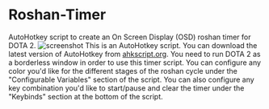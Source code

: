 # Roshan-Timer
AutoHotkey script to create an On Screen Display (OSD) roshan timer for DOTA 2.
![screenshot](http://cloud-4.steamusercontent.com/ugc/527256974699468673/8373112B67AA0D87DDF369054681EF06A55B3C95/)
This is an AutoHotkey script. You can download the latest version of AutoHotkey from [ahkscript.org](http://ahkscript.org/download/).
You need to run DOTA 2 as a borderless window in order to use this timer script.
You can configure any color you'd like for the different stages of the roshan cycle under the "Configurable Variables" section of the script.
You can also configure any key combination you'd like to start/pause and clear the timer under the "Keybinds" section at the bottom of the script.
